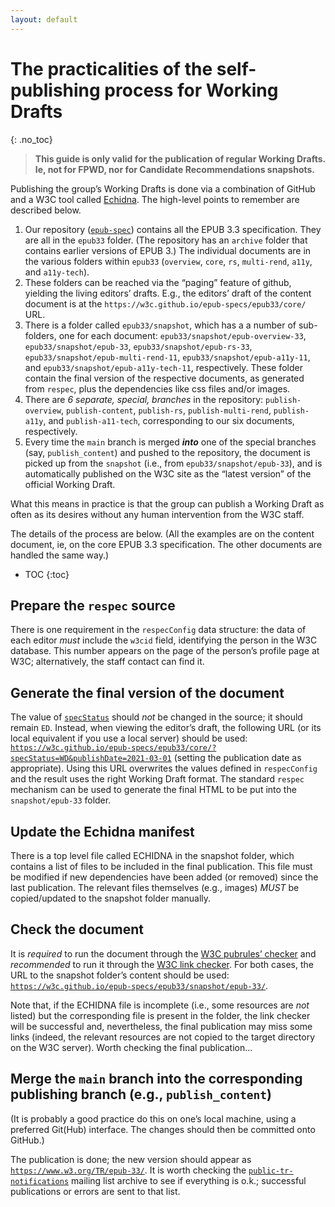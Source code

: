 ```yaml
---
layout: default
---
```


# The practicalities of the self-publishing process for Working Drafts
{: .no_toc}

> **This guide is only valid for the publication of regular Working Drafts. Ie, not for FPWD, nor for Candidate Recommendations snapshots.**

Publishing the group’s Working Drafts is done via a combination of GitHub and a W3C tool called [Echidna](https://github.com/w3c/echidna/wiki). The high-level points to remember are described below.

1. Our repository ([`epub-spec`](https://github.com/w3c/epub-specs/)) contains all the EPUB 3.3 specification. They are all in the `epub33` folder. (The repository has an `archive` folder that contains earlier versions of EPUB 3.) The individual documents are in the various folders within `epub33` (`overview`, `core`, `rs`, `multi-rend`, `a11y`, and `a11y-tech`).
2. These folders can be reached via the “paging” feature of github, yielding the living editors’ drafts. E.g., the editors’ draft of the content document is at the `https://w3c.github.io/epub-specs/epub33/core/` URL.
3. There is a folder called `epub33/snapshot`, which has a a number of sub-folders, one for each document: `epub33/snapshot/epub-overview-33`, `epub33/snapshot/epub-33`, `epub33/snapshot/epub-rs-33`, `epub33/snapshot/epub-multi-rend-11`, `epub33/snapshot/epub-a11y-11`, and `epub33/snapshot/epub-a11y-tech-11`, respectively. These folder contain the final version of the respective documents, as generated from `respec`, plus the dependencies like css files and/or images.
4. There are _6 separate, special, branches_ in the repository: `publish-overview`, `publish-content`, `publish-rs`, `publish-multi-rend`, `publish-a11y`, and `publish-a11-tech`, corresponding to our six documents, respectively.
5. Every time the `main` branch is merged **_into_** one of the special branches (say, `publish_content`) and pushed to the repository, the document is picked up from the `snapshot` (i.e., from `epub33/snapshot/epub-33`), and is automatically published on the W3C site as the “latest version” of the official Working Draft.

What this means in practice is that the group can publish a Working Draft as often as its desires without any human intervention from the W3C staff.

The details of the process are below. (All the examples are on the content document, ie, on the core EPUB 3.3 specification. The other documents are handled the same way.)

* TOC
{:toc}


## Prepare the `respec` source

There is one requirement in the `respecConfig` data structure: the data of each editor _must_ include the `w3cid` field, identifying the person in the W3C database. This number appears on the page of the person’s profile page at W3C; alternatively, the staff contact can find it.

## Generate the final version of the document

The value of [`specStatus`](https://github.com/w3c/respec/wiki/specStatus) should _not_ be changed in the source; it should remain `ED`. Instead, when viewing the editor’s draft, the following URL (or its local equivalent if you use a local server) should be used: [`https://w3c.github.io/epub-specs/epub33/core/?specStatus=WD&publishDate=2021-03-01`](https://w3c.github.io/epub-specs/epub33/core/?specStatus=WD&publishDate=2021-03-01) (setting the publication date as appropriate). Using this URL overwrites the values defined in `respecConfig` and the result uses the right Working Draft format. The standard `respec` mechanism can be used to generate the final HTML to be put into the `snapshot/epub-33` folder.

## Update the Echidna manifest

There is a top level file called ECHIDNA in the snapshot folder, which contains a list of files to be included in the final publication. This file must be modified if new dependencies have been added (or removed) since the last publication. The relevant files themselves (e.g., images) _MUST_ be copied/updated to the snapshot folder manually.

## Check the document

It is _required_ to run the document through the [W3C pubrules’ checker](https://www.w3.org/pubrules/) and _recommended_ to run it through the [W3C link checker](https://validator.w3.org/checklink). For both cases, the URL to the snapshot folder’s content should be used: [`https://w3c.github.io/epub-specs/epub33/snapshot/epub-33/`](https://w3c.github.io/epub-specs/epub33/snapshot/epub-33/).

Note that, if the ECHIDNA file is incomplete (i.e., some resources are _not_ listed) but the corresponding file is present in the folder, the link checker will be successful and, nevertheless, the final publication may miss some links (indeed, the relevant resources are not copied to the target directory on the W3C server). Worth checking the final publication…

## Merge the `main` branch into the corresponding publishing branch (e.g., `publish_content`)

(It is probably a good practice do this on one’s local machine, using a preferred Git(Hub) interface. The changes should then be committed onto GitHub.)

The publication is done; the new version should appear as [`https://www.w3.org/TR/epub-33/`](https://www.w3.org/TR/epub-33/). It is worth checking the [`public-tr-notifications`](https://lists.w3.org/Archives/Public/public-tr-notifications/) mailing list archive to see if everything is o.k.; successful publications or errors are sent to that list.
